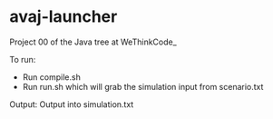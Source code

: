 # avaj-launcher
Project 00 of the Java tree at WeThinkCode_

To run:
- Run compile.sh
- Run run.sh which will grab the simulation input from scenario.txt

Output:
Output into simulation.txt